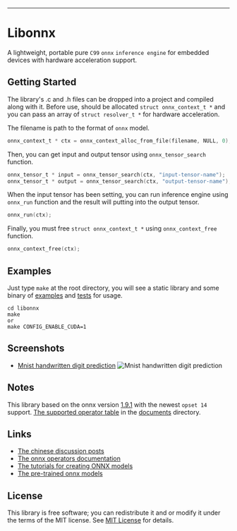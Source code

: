 

***
# Libonnx
A lightweight, portable pure `C99` `onnx` `inference engine` for embedded devices with hardware acceleration support.

## Getting Started
The library's .c and .h files can be dropped into a project and compiled along with it. Before use, should be allocated `struct onnx_context_t *` and you can pass an array of `struct resolver_t *` for hardware acceleration.

The filename is path to the format of `onnx` model.

```c
onnx_context_t * ctx = onnx_context_alloc_from_file(filename, NULL, 0);
```

Then, you can get input and output tensor using `onnx_tensor_search` function.

```c
onnx_tensor_t * input = onnx_tensor_search(ctx, "input-tensor-name");
onnx_tensor_t * output = onnx_tensor_search(ctx, "output-tensor-name");
```

When the input tensor has been setting, you can run inference engine using `onnx_run` function and the result will putting into the output tensor.

```c
onnx_run(ctx);
```

Finally, you must free `struct onnx_context_t *` using `onnx_context_free` function.

```c
onnx_context_free(ctx);
```

## Examples

Just type `make` at the root directory, you will see a static library and some binary of [examples](examples) and [tests](tests) for usage.

```shell
cd libonnx
make
or
make CONFIG_ENABLE_CUDA=1
```


## Screenshots
* [Mnist handwritten digit prediction](examples/mnist)
![Mnist handwritten digit prediction](documents/images/mnist.gif)

## Notes

This library based on the onnx version [1.9.1](https://github.com/onnx/onnx/tree/rel-1.9.1) with the newest `opset 14` support. [The supported operator table](documents/the-supported-operator-table.md) in the [documents](documents) directory.

## Links

* [The chinese discussion posts](https://whycan.com/t_5440.html)
* [The onnx operators documentation](https://github.com/onnx/onnx/blob/master/docs/Operators.md)
* [The tutorials for creating ONNX models](https://github.com/onnx/tutorials)
* [The pre-trained onnx models](https://github.com/onnx/models)

## License

This library is free software; you can redistribute it and or modify it under the terms of the MIT license. See [MIT License](LICENSE) for details.

